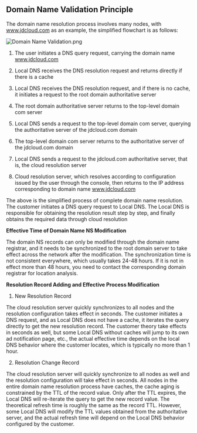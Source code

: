 ## **Domain Name Validation Principle**

The domain name resolution process involves many nodes, with www.jdcloud.com as an example, the simplified flowchart is as follows:

![Domain Name Validation.png](http://img1.jcloudcs.com/cms/57f6ff37-9e3b-49c8-ac9b-04a060f6342f20180301151740.png)

1. The user initiates a DNS query request, carrying the domain name www.jdcloud.com

2. Local DNS receives the DNS resolution request and returns directly if there is a cache

3. Local DNS receives the DNS resolution request, and if there is no cache, it initiates a request to the root domain authoritative server

4. The root domain authoritative server returns to the top-level domain com server

5. Local DNS sends a request to the top-level domain com server, querying the authoritative server of the jdcloud.com domain

6. The top-level domain com server returns to the authoritative server of the jdcloud.com domain

7. Local DNS sends a request to the jdcloud.com authoritative server, that is, the cloud resolution server

8. Cloud resolution server, which resolves according to configuration issued by the user through the console, then returns to the IP address corresponding to domain name www.jdcloud.com

The above is the simplified process of complete domain name resolution. The customer initiates a DNS query request to Local DNS. The Local DNS is responsible for obtaining the resolution result step by step, and finally obtains the required data through cloud resolution

**Effective Time of Domain Name NS Modification**

The domain NS records can only be modified through the domain name registrar, and it needs to be synchronized to the root domain server to take effect across the network after the modification. The synchronization time is not consistent everywhere, which usually takes 24-48 hours. If it is not in effect more than 48 hours, you need to contact the corresponding domain registrar for location analysis.

**Resolution Record Adding and Effective Process Modification**

1. New Resolution Record

The cloud resolution server quickly synchronizes to all nodes and the resolution configuration takes effect in seconds. The customer initiates a DNS request, and as Local DNS does not have a cache, it iterates the query directly to get the new resolution record. The customer theory take effects in seconds as well, but some Local DNS without caches will jump to its own ad notification page, etc., the actual effective time depends on the local DNS behavior where the customer locates, which is typically no more than 1 hour.

2. Resolution Change Record

The cloud resolution server will quickly synchronize to all nodes as well and the resolution configuration will take effect in seconds. All nodes in the entire domain name resolution process have caches, the cache aging is constrained by the TTL of the record value. Only after the TTL expires, the Local DNS will re-iterate the query to get the new record value. The theoretical refresh time is roughly the same as the record TTL. However, some Local DNS will modify the TTL values obtained from the authoritative server, and the actual refresh time will depend on the Local DNS behavior configured by the customer.
